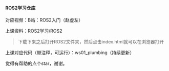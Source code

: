 #### ROS2学习仓库

对应视频：B站：ROS2入门（赵虚左）

上课资料：ROS2学习/ROS2

> 下载下来之后打开ROS2文件夹，然后点击index.html就可以在浏览器打开

上课对应代码（带注释，可运行）：ws01_plumbing（持续更新）

觉得有帮助的点个star，谢谢。

